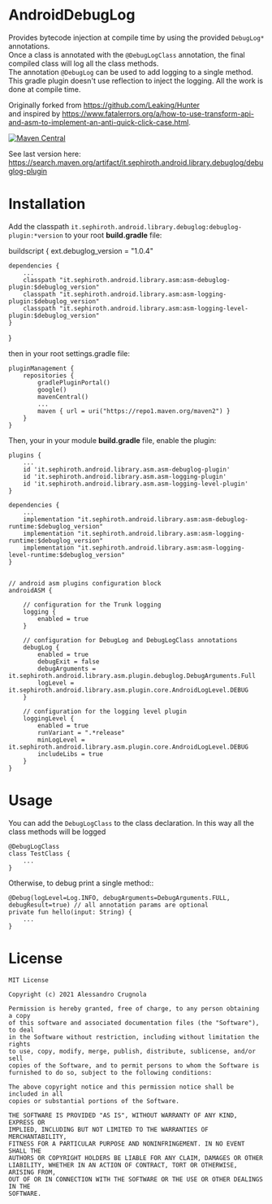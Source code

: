 # AndroidDebugLog

Provides bytecode injection at compile time by using the provided `DebugLog*` annotations. <br />
Once a class is annotated with the `@DebugLogClass` annotation, the final compiled class will log all the class methods. <br />
The annotation `@DebugLog` can be used to add logging to a single method.<br />
This gradle plugin doesn't use reflection to inject the logging. All the work is done at compile time.


Originally forked from https://github.com/Leaking/Hunter <br />
and inspired by https://www.fatalerrors.org/a/how-to-use-transform-api-and-asm-to-implement-an-anti-quick-click-case.html.

[![Maven Central](https://img.shields.io/maven-central/v/it.sephiroth.android.library.debuglog/debuglog-plugin)](https://repo1.maven.org/maven2/it/sephiroth/android/library/debuglog/debuglog-plugin/)

See last version here: https://search.maven.org/artifact/it.sephiroth.android.library.debuglog/debuglog-plugin


# Installation

Add the classpath `it.sephiroth.android.library.debuglog:debuglog-plugin:*version` to your root **build.gradle** file:


buildscript {
    ext.debuglog_version = "1.0.4"

    dependencies {
        ...
        classpath "it.sephiroth.android.library.asm:asm-debuglog-plugin:$debuglog_version"
        classpath "it.sephiroth.android.library.asm:asm-logging-plugin:$debuglog_version"
        classpath "it.sephiroth.android.library.asm:asm-logging-level-plugin:$debuglog_version"
    }
}


then in your root settings.gradle file:


    pluginManagement {
        repositories {
            gradlePluginPortal()
            google()
            mavenCentral()
            ...
            maven { url = uri("https://repo1.maven.org/maven2") }
        }
    }


Then, your in your module **build.gradle** file, enable the plugin:

    plugins {
        ...
        id 'it.sephiroth.android.library.asm.asm-debuglog-plugin'
        id 'it.sephiroth.android.library.asm.asm-logging-plugin'
        id 'it.sephiroth.android.library.asm.asm-logging-level-plugin'
    }
    
    dependencies {
        ...
        implementation "it.sephiroth.android.library.asm:asm-debuglog-runtime:$debuglog_version"
        implementation "it.sephiroth.android.library.asm:asm-logging-runtime:$debuglog_version"
        implementation "it.sephiroth.android.library.asm:asm-logging-level-runtime:$debuglog_version"        
    }

    
    // android asm plugins configuration block
    androidASM {

        // configuration for the Trunk logging
        logging {
            enabled = true
        }

        // configuration for DebugLog and DebugLogClass annotations
        debugLog {
            enabled = true
            debugExit = false
            debugArguments = it.sephiroth.android.library.asm.plugin.debuglog.DebugArguments.Full
            logLevel = it.sephiroth.android.library.asm.plugin.core.AndroidLogLevel.DEBUG
        }

        // configuration for the logging level plugin
        loggingLevel {
            enabled = true
            runVariant = ".*release"
            minLogLevel = it.sephiroth.android.library.asm.plugin.core.AndroidLogLevel.DEBUG
            includeLibs = true
        }
    }

# Usage

You can add the `DebugLogClass` to the class declaration. In this way all the class methods will be logged

    @DebugLogClass
    class TestClass {
        ...
    }


Otherwise, to debug print a single method::

    @Debug(logLevel=Log.INFO, debugArguments=DebugArguments.FULL, debugResult=true) // all annotation params are optional
    private fun hello(input: String) {
        ...
    }


# License

    MIT License

    Copyright (c) 2021 Alessandro Crugnola

    Permission is hereby granted, free of charge, to any person obtaining a copy
    of this software and associated documentation files (the "Software"), to deal
    in the Software without restriction, including without limitation the rights
    to use, copy, modify, merge, publish, distribute, sublicense, and/or sell
    copies of the Software, and to permit persons to whom the Software is
    furnished to do so, subject to the following conditions:

    The above copyright notice and this permission notice shall be included in all
    copies or substantial portions of the Software.

    THE SOFTWARE IS PROVIDED "AS IS", WITHOUT WARRANTY OF ANY KIND, EXPRESS OR
    IMPLIED, INCLUDING BUT NOT LIMITED TO THE WARRANTIES OF MERCHANTABILITY,
    FITNESS FOR A PARTICULAR PURPOSE AND NONINFRINGEMENT. IN NO EVENT SHALL THE
    AUTHORS OR COPYRIGHT HOLDERS BE LIABLE FOR ANY CLAIM, DAMAGES OR OTHER
    LIABILITY, WHETHER IN AN ACTION OF CONTRACT, TORT OR OTHERWISE, ARISING FROM,
    OUT OF OR IN CONNECTION WITH THE SOFTWARE OR THE USE OR OTHER DEALINGS IN THE
    SOFTWARE.
